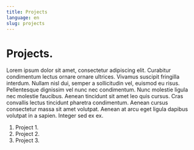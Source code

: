 ```yaml
---
title: Projects
language: en
slug: projects
---
```


# Projects.

Lorem ipsum dolor sit amet, consectetur adipiscing elit. Curabitur condimentum lectus ornare ornare ultrices. Vivamus suscipit fringilla interdum. Nullam nisl dui, semper a sollicitudin vel, euismod eu risus. Pellentesque dignissim vel nunc nec condimentum. Nunc molestie ligula nec molestie faucibus. Aenean tincidunt sit amet leo quis cursus. Cras convallis lectus tincidunt pharetra condimentum. Aenean cursus consectetur massa sit amet volutpat. Aenean at arcu eget ligula dapibus volutpat in a sapien. Integer sed ex ex.

1. Project 1.
2. Project 2.
3. Project 3.
